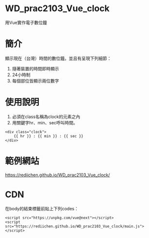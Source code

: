 # WD_prac2103_Vue_clock
用Vue實作電子數位鐘

# 簡介
顯示現在（台灣）時間的數位鐘。並且有呈現下列細節：<br>
1. 隨著裝置的時間即時顯示
1. 24小時制
1. 每個部位皆顯示兩位數字

# 使用說明
1. 必須在class名稱為clock的元素之內
1. 用關鍵字hr、min、sec呼叫時間。
```
<div class="clock">
    {{ hr }} : {{ min }} : {{ sec }}
</div>
```

# 範例網站
https://rediichen.github.io/WD_prac2103_Vue_clock/


# CDN
在body的結束標籤前貼上下列codes：
```
<script src="https://unpkg.com/vue@next"></script>
<script src="https://rediichen.github.io/WD_prac2103_Vue_clock/main.js"></script>
```